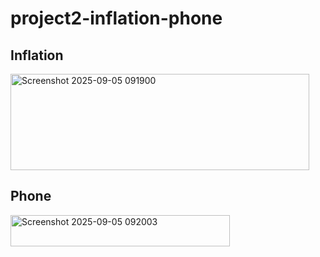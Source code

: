 # project2-inflation-phone

## Inflation

<img width="478" height="154" alt="Screenshot 2025-09-05 091900" src="https://github.com/user-attachments/assets/e69bebbc-f772-4d0b-87d4-e11e860e37b4" />

## Phone

<img width="351" height="50" alt="Screenshot 2025-09-05 092003" src="https://github.com/user-attachments/assets/e74c9e80-10b6-4d47-beb4-b4b4c2d80d29" />
